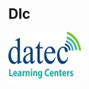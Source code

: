 # Dlc
<html>
	<head>
	<style type="text/css">

body {
	color:#000000;
	background-color:#FF7800;
	margin:auto;
}

#container {
	margin-left:auto;
	margin-right:auto;
	text-align:center;
	}

a img {
	border:none;
}

</style>
</head>
<body>

 
 <a href="https://elearning.datec.net.pg/moodle"><img src="dlc1.png" width="150" height="101" title="logo" alt="dlclogo" /></a>
 
</body>
</html>
